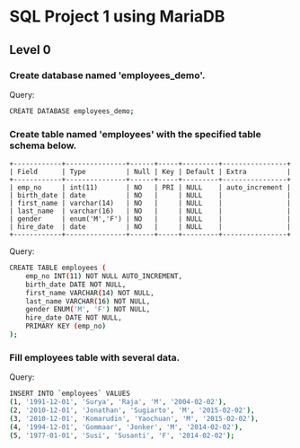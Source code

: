 # SQL Project 1 using MariaDB


## Level 0

### Create database named 'employees_demo'.
Query:
```sh
CREATE DATABASE employees_demo;
```

### Create table named 'employees' with the specified table schema below.
```
+------------+---------------+------+-----+---------+----------------+
| Field      | Type          | Null | Key | Default | Extra          |
+------------+---------------+------+-----+---------+----------------+
| emp_no     | int(11)       | NO   | PRI | NULL    | auto_increment |
| birth_date | date          | NO   |     | NULL    |                |
| first_name | varchar(14)   | NO   |     | NULL    |                |
| last_name  | varchar(16)   | NO   |     | NULL    |                |
| gender     | enum('M','F') | NO   |     | NULL    |                |
| hire_date  | date          | NO   |     | NULL    |                |
+------------+---------------+------+-----+---------+----------------+
```

Query:
```sh
CREATE TABLE employees (
    emp_no INT(11) NOT NULL AUTO_INCREMENT,
    birth_date DATE NOT NULL,
    first_name VARCHAR(14) NOT NULL,
    last_name VARCHAR(16) NOT NULL,
    gender ENUM('M', 'F') NOT NULL,
    hire_date DATE NOT NULL,
    PRIMARY KEY (emp_no)
);
```

### Fill employees table with several data.
Query:
```sh
INSERT INTO `employees` VALUES 
(1, '1991-12-01', 'Surya', 'Raja', 'M', '2004-02-02'), 
(2, '2010-12-01', 'Jonathan', 'Sugiarto', 'M', '2015-02-02'),
(3, '2010-12-01', 'Komarudin', 'Yaochuan', 'M', '2015-02-02'),
(4, '1994-12-01', 'Gommaar', 'Jonker', 'M', '2014-02-02'),
(5, '1977-01-01', 'Susi', 'Susanti', 'F', '2014-02-02');
```